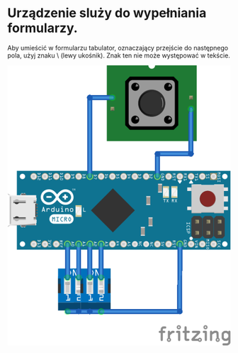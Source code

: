 # Urządzenie sluży do wypełniania formularzy.
Aby umieścić w formularzu tabulator, oznaczający przejście do następnego pola, użyj znaku \ (lewy ukośnik). Znak ten nie może występować w tekście.

![schemat](https://github.com/gcygan2/haslo/blob/main/schemat_bb.png)
